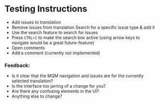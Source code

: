 # Testing Instructions

- Add issues to translation
- Remove issues from translation Search for a specific issue type & add it
- Use the search feature to search for issues
- Press `CTRL+I` to make the search box active (using arrow keys to navigate would be a great future-feature)
- Open comments
- Add a comment (currently not implemented)

### Feedback:
- Is it clear that the MQM navigation and issues are for the currently selected translation?
- Is the interface too jarring of a change for you?
- Are there any confusing elements in the UI?
- Anything else to change?
